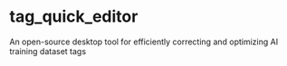 # tag_quick_editor
An open-source desktop tool for efficiently correcting and optimizing AI training dataset tags
